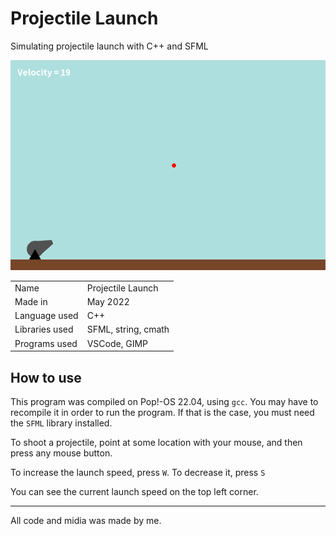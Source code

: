 # Projectile Launch
Simulating projectile launch with C++ and SFML

![image](screenshot.png)

|  |  |
| --- | --- |
| Name | Projectile Launch |
| Made in | May 2022 |
| Language used | C++ |
| Libraries used | SFML, string, cmath |
| Programs used | VSCode, GIMP |

## How to use
This program was compiled on Pop!-OS 22.04, using `gcc`. You may have to recompile it in order to run the program. If that is the case, you must need the `SFML` library installed.

To shoot a projectile, point at some location with your mouse, and then press any mouse button.

To increase the launch speed, press `W`. To decrease it, press `S`

You can see the current launch speed on the top left corner.

---

All code and midia was made by me.
